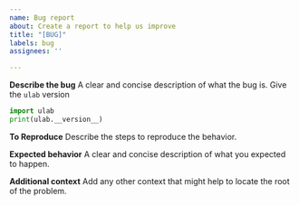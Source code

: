 ```yaml
---
name: Bug report
about: Create a report to help us improve
title: "[BUG]"
labels: bug
assignees: ''

---
```


**Describe the bug**
A clear and concise description of what the bug is. Give the `ulab` version

```python
import ulab
print(ulab.__version__)
```

**To Reproduce**
Describe the steps to reproduce the behavior.

**Expected behavior**
A clear and concise description of what you expected to happen.

**Additional context**
Add any other context that might help to locate the root of the problem.
